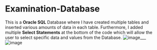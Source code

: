  # Examination-Database

This is a **Oracle SQL** Database where I have created multiple tables and inserted various amounts of data in each table. Furthermore, I added multiple **Select Statements** at the bottom of the code which will allow the user to select specific data and values from the Database.
![image](https://user-images.githubusercontent.com/89995670/133343334-ba1bb386-9125-4ba4-94a1-06951e3b202c.png)___![image](https://user-images.githubusercontent.com/89995670/133343418-e96d4e28-b149-4308-b4b8-2a051e16ded3.png)

